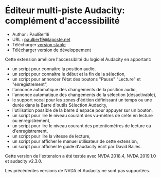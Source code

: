 # Éditeur multi-piste Audacity: complément d'accessibilité #
* Author : PaulBer19
* URL : paulber19@laposte.net
* Télécharger [version stable][1]
* Télécharger [version de développement][2]

Cette extension améliore l'accessiblité du logiciel Audacity en apportant:
* un script  pour connaitre la position audio,
* un script  pour connaitre le début et la fin de la sélection,
* un script pour annoncer l'état des boutons "Pause" "Lecture" et "enregistrement",
* l'annonce automatique des changements de la position audio,
* l'annonce automatique des changements de la sélection (désactivable),
* le support vocal pour les zones  d'édition  définissant un temps ou une durée dans la Barre d'outils Sélection Audacity,
* l'utilisation possible de la barre d'espace pour appuyer sur un bouton,
* un  script pour lire le niveau courant des vu-mètres de crète  en lecture ou enregistrement,
* un  script pour lire le niveau courant des potentiomètres de lecture ou d'enregistrement,
* un  script pour lire  la vitesse de lecture,
* un  script pour afficher le manuel utilisateur de cette extension,
* un script pour afficher le guide d'audacity écrit par  David Bailes.


Cette version de l'extension a été testée avec NVDA 2018.4, NVDA 2019.1.0   et audacity v2.3.0.

Les précédentes versions de NVDA et Audacity ne sont pas supportées.

[1]: https://rawgit.com/paulber007/AllMyNVDAAddons/master/audacity/audacityAccessEnhancement-1.1.nvda-addon
[2]: https://rawgit.com/paulber007/AllMyNVDAAddons/master/audacity/audacityAccessEnhancement-1.1.nvda-addon
